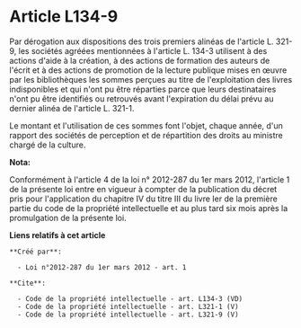 # Article L134-9

Par dérogation aux dispositions des trois premiers alinéas de l'article L. 321-9, les sociétés agréées mentionnées à
l'article L. 134-3 utilisent à des actions d'aide à la création, à des actions de formation des auteurs de l'écrit et à des
actions de promotion de la lecture publique mises en œuvre par les bibliothèques les sommes perçues au titre de
l'exploitation des livres indisponibles et qui n'ont pu être réparties parce que leurs destinataires n'ont pu être identifiés
ou retrouvés avant l'expiration du délai prévu au dernier alinéa de l'article L. 321-1.

Le montant et l'utilisation de ces sommes font l'objet, chaque année, d'un rapport des sociétés de perception et de
répartition des droits au ministre chargé de la culture.

**Nota:**

Conformément à l'article 4 de la loi n° 2012-287 du 1er mars 2012, l'article 1 de la présente loi entre en vigueur à compter
de la publication du décret pris pour l'application du chapitre IV du titre III du livre Ier de la première partie du code de
la propriété intellectuelle et au plus tard six mois après la promulgation de la présente loi.

**Liens relatifs à cet article**

	**Créé par**:

	  - Loi n°2012-287 du 1er mars 2012 - art. 1

	**Cite**:

	  - Code de la propriété intellectuelle - art. L134-3 (VD)
	  - Code de la propriété intellectuelle - art. L321-1 (V)
	  - Code de la propriété intellectuelle - art. L321-9 (V)
